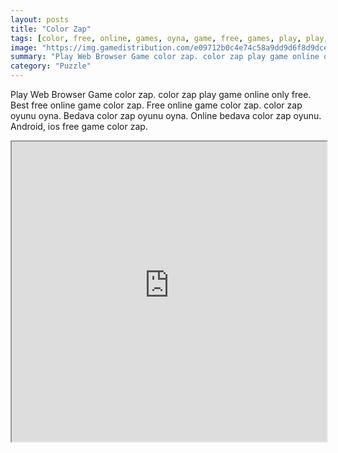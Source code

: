 ```yaml
---
layout: posts
title: "Color Zap"
tags: [color, free, online, games, oyna, game, free, games, play, play, games]
image: "https://img.gamedistribution.com/e09712b0c4e74c58a9dd9d6f8d9dce88-512x384.jpeg"
summary: "Play Web Browser Game color zap. color zap play game online only free. Best free online game color zap. Free online game color zap. color zap oyunu oyna. Bedava color zap oyunu oyna. Online bedava color zap oyunu. Android, ios free game color zap."
category: "Puzzle"
---
```


Play Web Browser Game color zap. color zap play game online only free. Best free online game color zap. Free online game color zap. color zap oyunu oyna. Bedava color zap oyunu oyna. Online bedava color zap oyunu. Android, ios free game color zap.

<iframe width="100%" height="480px;" src="https://html5.gamedistribution.com/e09712b0c4e74c58a9dd9d6f8d9dce88/"></iframe>